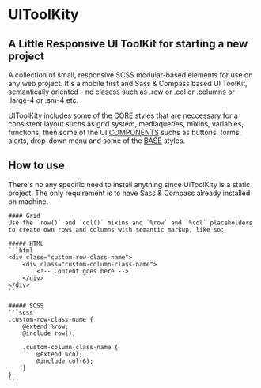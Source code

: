# UIToolKity

## A Little Responsive UI ToolKit for starting a new project

A collection of small, responsive SCSS modular-based elements for use on any web project. It's a mobile first and Sass & Compass based UI ToolKit, semantically oriented - no clasess such as .row or .col or .columns or .large-4 or .sm-4 etc.

UIToolKity includes some of the <a href="https://github.com/millanbrankovic/UIToolKit/tree/master/sass/core">CORE</a> styles that are neccessary for a consistent layout suchs as grid system, mediaqueries, mixins, variables, functions, then some of the UI <a href="https://github.com/millanbrankovic/UIToolKit/tree/master/sass/components">COMPONENTS</a> suchs as buttons, forms, alerts, drop-down menu and some of the <a href="https://github.com/millanbrankovic/UIToolKit/tree/master/sass/base">BASE</a> styles.

## How to use

There's no any specific need to install anything since UIToolKity is a static project. The only requirement is to have Sass & Compass already installed on machine.

    #### Grid
    Use the `row()` and `col()` mixins and `%row` and `%col` placeholders to create own rows and columns with semantic markup, like so:
    
    ##### HTML
    ```html
    <div class="custom-row-class-name">
        <div class="custom-column-class-name">
            <!-- Content goes here -->
        </div>
    </div>
    ```
    
    ##### SCSS
    ```scss
    .custom-row-class-name {
        @extend %row;
        @include row();
        
        .custom-column-class-name {
            @extend %col;
            @include col(6);
        }
    }
    ```
